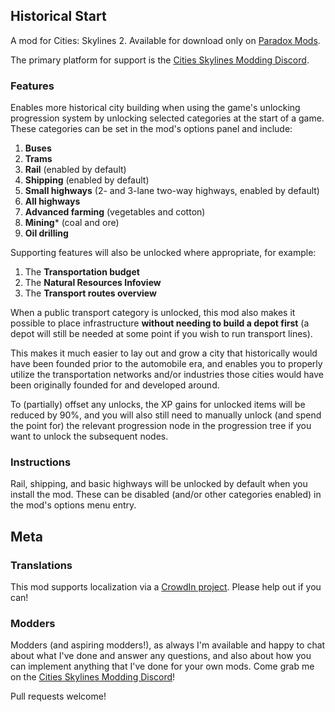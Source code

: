 ## Historical Start
A mod for Cities: Skylines 2.  Available for download only on [Paradox Mods](https://mods.paradoxplaza.com/mods/74535/Windows).

The primary platform for support is the [Cities Skylines Modding Discord](https://discord.gg/HTav7ARPs2).

### Features
Enables more historical city building when using the game's unlocking progression system by unlocking selected categories at the start of a game.  These categories can be set in the mod's options panel and include:
1. **Buses**
1. **Trams**
1. **Rail** (enabled by default)
1. **Shipping** (enabled by default)
1. **Small highways** (2- and 3-lane two-way highways, enabled by default)
1. **All highways**
1. **Advanced farming** (vegetables and cotton)
1. **Mining*** (coal and ore)
1. **Oil drilling**

Supporting features will also be unlocked where appropriate, for example:
1. The **Transportation budget**
1. The **Natural Resources Infoview**
1. The **Transport routes overview**

When a public transport category is unlocked, this mod also makes it possible to place infrastructure **without needing to build a depot first** (a depot will still be needed at some point if you wish to run transport lines).

This makes it much easier to lay out and grow a city that historically would have been founded prior to the automobile era, and enables you to properly utilize the transportation networks and/or industries those cities would have been originally founded for and developed around.

To (partially) offset any unlocks, the XP gains for unlocked items will be reduced by 90%, and you will also still need to manually unlock (and spend the point for) the relevant progression node in the progression tree if you want to unlock the subsequent nodes.		

### Instructions
Rail, shipping, and basic highways will be unlocked by default when you install the mod.  These can be disabled (and/or other categories enabled) in the mod's options menu entry.

## Meta
### Translations
This mod supports localization via a [CrowdIn project](https://crowdin.com/project/historical-start-cs2).  Please help out if you can!

### Modders
Modders (and aspiring modders!), as always I'm available and happy to chat about what I've done and answer any questions, and also about how you can implement anything that I've done for your own mods.  Come grab me on the [Cities Skylines Modding Discord](https://discord.gg/HTav7ARPs2)!

Pull requests welcome!